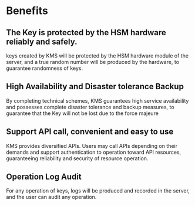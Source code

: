 # Benefits

## The Key is protected by the HSM hardware reliably and safely.

keys created by KMS will be protected by the HSM hardware module of the server, and a true random number will be produced by the hardware, to guarantee randomness of keys.

## High Availability and Disaster tolerance Backup

By completing technical schemes, KMS guarantees high service availability and possesses complete disaster tolerance and backup measures, to guarantee that the Key will not be lost due to the force majeure

## Support API call, convenient and easy to use

KMS provides diversified APIs. Users may call APIs depending on their demands and support authentication to operation toward API resources, guaranteeing reliability and security of resource operation.

## Operation Log Audit

For any operation of keys, logs will be produced and recorded in the server, and the user can audit any operation.

